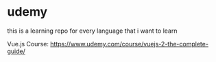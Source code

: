 # udemy
this is a learning repo for every language that i want to learn

Vue.js Course:
https://www.udemy.com/course/vuejs-2-the-complete-guide/